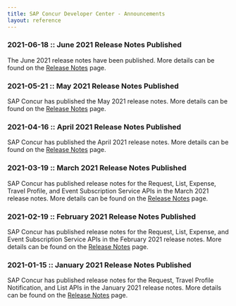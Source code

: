 ```yaml
---
title: SAP Concur Developer Center - Announcements
layout: reference
---
```


### 2021-06-18 :: June 2021 Release Notes Published

The June 2021 release notes have been published. More details can be found on the [Release Notes](https://developer.concur.com/tools-support/release-notes/index.html) page.

### 2021-05-21 :: May 2021 Release Notes Published

SAP Concur has published the May 2021 release notes. More details can be found on the [Release Notes](https://developer.concur.com/tools-support/release-notes/index.html) page.

### 2021-04-16 :: April 2021 Release Notes Published

SAP Concur has published the April 2021 release notes. More details can be found on the [Release Notes](https://developer.concur.com/tools-support/release-notes/index.html) page.

### 2021-03-19 :: March 2021 Release Notes Published

SAP Concur has published release notes for the Request, List, Expense, Travel Profile, and Event Subscription Service APIs in the March 2021 release notes. More details can be found on the [Release Notes](https://developer.concur.com/tools-support/release-notes/index.html) page.

### 2021-02-19 :: February 2021 Release Notes Published

SAP Concur has published release notes for the Request, List, Expense, and Event Subscription Service APIs in the February 2021 release notes. More details can be found on the [Release Notes](https://developer.concur.com/tools-support/release-notes/index.html) page.

### 2021-01-15 :: January 2021 Release Notes Published

SAP Concur has published release notes for the Request, Travel Profile Notification, and List APIs in the January 2021 release notes. More details can be found on the [Release Notes](https://developer.concur.com/tools-support/release-notes/index.html) page.
